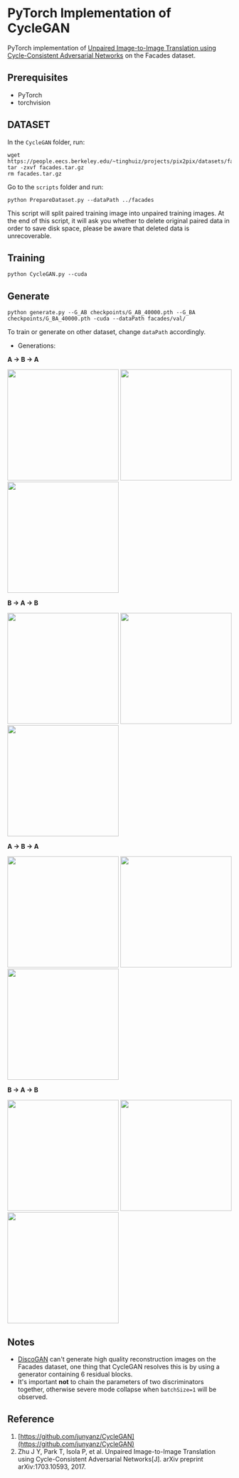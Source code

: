 # PyTorch Implementation of CycleGAN

PyTorch implementation of [Unpaired Image-to-Image Translation using Cycle-Consistent Adversarial Networks](https://junyanz.github.io/CycleGAN/) on the Facades dataset.

## Prerequisites
- PyTorch
- torchvision

## DATASET

  In the `CycleGAN` folder, run:
  ```
  wget https://people.eecs.berkeley.edu/~tinghuiz/projects/pix2pix/datasets/facades.tar.gz
  tar -zxvf facades.tar.gz
  rm facades.tar.gz
  ```
  Go to the `scripts` folder and run:
  ```
  python PrepareDataset.py --dataPath ../facades
  ```

  This script will split paired training image into unpaired training images. At the end of this script, it will ask you whether to delete original paired data in order to save disk space, please be aware that deleted data is unrecoverable.

## Training
  ```
  python CycleGAN.py --cuda
  ```

## Generate
  ```
  python generate.py --G_AB checkpoints/G_AB_40000.pth --G_BA checkpoints/G_BA_40000.pth -cuda --dataPath facades/val/
  ```
To train or generate on other dataset, change `dataPath` accordingly.

- Generations:

**A -> B -> A**

  <img src="samples/apple2orange/A.png" width="250"> <img src="samples/apple2orange/AB.png" width="250"> <img src="samples/apple2orange/ABA.png" width="250">

**B -> A -> B**

  <img src="samples/apple2orange/B.png" width="250"> <img src="samples/apple2orange/BA.png" width="250"> <img src="samples/apple2orange/BAB.png" width="250">

**A -> B -> A**

  <img src="samples/A.png" width="250"> <img src="samples/AB.png" width="250"> <img src="samples/ABA.png" width="250">

**B -> A -> B**

  <img src="samples/B.png" width="250"> <img src="samples/BA.png" width="250"> <img src="samples/BAB.png" width="250">

## Notes
- [DiscoGAN](https://github.com/sunshineatnoon/Paper-Implementations/tree/master/DiscoGAN) can't generate high quality reconstruction images on the Facades dataset, one thing that CycleGAN resolves this is by using a generator containing 6 residual blocks.
- It's important **not** to chain the parameters of two discriminators together, otherwise severe mode collapse when `batchSize=1` will be observed.

## Reference
1. [https://github.com/junyanz/CycleGAN](https://github.com/junyanz/CycleGAN)
2. Zhu J Y, Park T, Isola P, et al. Unpaired Image-to-Image Translation using Cycle-Consistent Adversarial Networks[J]. arXiv preprint arXiv:1703.10593, 2017.
